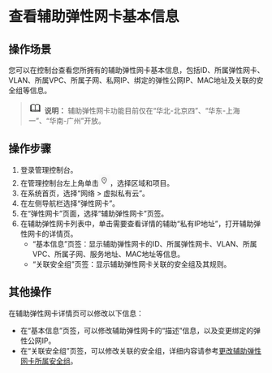 # 查看辅助弹性网卡基本信息<a name="vpc_subeni_0007"></a>

## 操作场景<a name="section66699152161428"></a>

您可以在控制台查看您所拥有的辅助弹性网卡基本信息，包括ID、所属弹性网卡、VLAN、所属VPC、所属子网、私网IP、绑定的弹性公网IP、MAC地址及关联的安全组等信息。

>![](public_sys-resources/icon-note.gif) **说明：** 
>辅助弹性网卡功能目前仅在“华北-北京四”、“华东-上海一”、“华南-广州”开放。

## 操作步骤<a name="section16419124611591"></a>

1.  登录管理控制台。
2.  在管理控制台左上角单击![](figures/icon-region.png)，选择区域和项目。
3.  在系统首页，选择“网络 \> 虚拟私有云”。
4.  在左侧导航栏选择“弹性网卡”。
5.  在“弹性网卡”页面，选择“辅助弹性网卡”页签。
6.  在辅助弹性网卡列表中，单击需要查看详情的辅助“私有IP地址”，打开辅助弹性网卡的详情页。
    -   “基本信息”页签：显示辅助弹性网卡的ID、所属弹性网卡、VLAN、所属VPC、所属子网、服务地址、MAC地址等信息。
    -   “关联安全组”页签：显示辅助弹性网卡关联的安全组及其规则。


## 其他操作<a name="section102411925173712"></a>

在辅助弹性网卡详情页可以修改以下信息：

-   在“基本信息”页签，可以修改辅助弹性网卡的“描述”信息，以及变更绑定的弹性公网IP。
-   在“关联安全组”页签，可以修改关联的安全组，详细内容请参考[更改辅助弹性网卡所属安全组](更改辅助弹性网卡所属安全组.md)。


